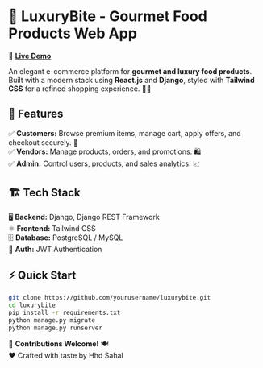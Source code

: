 # 🍫 LuxuryBite - Gourmet Food Products Web App

🔗 **[Live Demo](https://m0hammedsahal.github.io/LuxuryBite/)**

An elegant e-commerce platform for **gourmet and luxury food products**. Built with a modern stack using **React.js** and **Django**, styled with **Tailwind CSS** for a refined shopping experience. 🍷🧀

## 🚀 Features

✅ **Customers:** Browse premium items, manage cart, apply offers, and checkout securely. 🛒  
✅ **Vendors:** Manage products, orders, and promotions. 🛍️  
✅ **Admin:** Control users, products, and sales analytics. 📈  

## 🏗️ Tech Stack

🖥 **Backend:** Django, Django REST Framework  
⚛️ **Frontend:** Tailwind CSS  
🗄 **Database:** PostgreSQL / MySQL  
🔐 **Auth:** JWT Authentication  

## ⚡ Quick Start

```bash
git clone https://github.com/yourusername/luxurybite.git
cd luxurybite
pip install -r requirements.txt
python manage.py migrate
python manage.py runserver
```

🤝 **Contributions Welcome!** 🍽️  
❤️ Crafted with taste by Hhd Sahal

